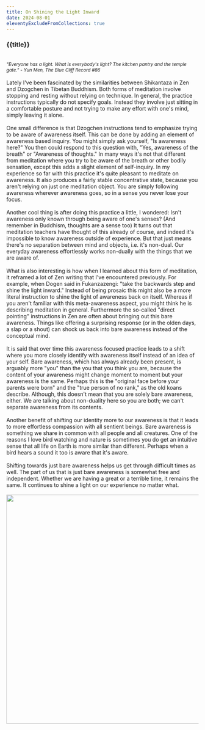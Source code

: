 ```yaml
---
title: On Shining the Light Inward
date: 2024-08-01
eleventyExcludeFromCollections: true
---
```

<h3>{{title}}</h3>
<br/>
<span style="font-style:italic;font-size:0.85em;">"Everyone has a light. What is everybody's light? The kitchen pantry and the temple gate." - Yun Men, The Blue Cliff Record #86</span>
<br/><br/>
Lately I've been fascinated by the similarities between Shikantaza in Zen and Dzogchen in Tibetan Buddhism. Both forms of meditation involve stopping and resting without relying on technique. In general, the practice instructions typically do not specify goals. Instead they involve just sitting in a comfortable posture and not trying to make any effort with one's mind, simply leaving it alone.
<br/><br/>
One small difference is that Dzogchen instructions tend to emphasize trying to be aware of awareness itself. This can be done by adding an element of awareness based inquiry. You might simply ask yourself, "Is awareness here?" You then could respond to this question with, "Yes, awareness of the breath" or "Awareness of thoughts." In many ways it's not that different from meditation where you try to be aware of the breath or other bodily sensation, except this adds a slight element of self-inquiry. In my experience so far with this practice it's quite pleasant to meditate on awareness. It also produces a fairly stable concentrative state, because you aren't relying on just one meditation object. You are simply following awareness wherever awareness goes, so in a sense you never lose your focus.
<br/><br/>
Another cool thing is after doing this practice a little, I wondered: Isn't awareness only known through being aware of one's senses? (And remember in Buddhism, thoughts are a sense too) It turns out that meditation teachers have thought of this already of course, and indeed it's impossible to know awareness outside of experience. But that just means there's no separation between mind and objects, i.e. it's non-dual. Our everyday awareness effortlessly works non-dually with the things that we are aware of.
<br/><br/>
What is also interesting is how when I learned about this form of meditation, it reframed a lot of Zen writing that I've encountered previously. For example, when Dogen said in Fukanzazengi: "take the backwards step and shine the light inward." Instead of being prosaic this might also be a more literal instruction to shine the light of awareness back on itself. Whereas if you aren't familiar with this meta-awareness aspect, you might think he is describing meditation in general. Furthermore the so-called "direct pointing" instructions in Zen are often about bringing out this bare awareness. Things like offering a surprising response (or in the olden days, a slap or a shout) can shock us back into bare awareness instead of the conceptual mind.
<br/><br/>
It is said that over time this awareness focused practice leads to a shift where you more closely identify with awareness itself instead of an idea of your self. Bare awareness, which has always already been present, is arguably more "you" than the you that you think you are, because the content of your awareness might change moment to moment but your awareness is the same. Perhaps this is the "original face before your parents were born" and the "true person of no rank," as the old koans describe. Although, this doesn't mean that you are solely bare awareness, either. We are talking about non-duality here so you are both; we can't separate awareness from its contents.
<br/><br/>
Another benefit of shifting our identity more to our awareness is that it leads to more effortless compassion with all sentient beings. Bare awareness is something we share in common with all people and all creatures. One of the reasons I love bird watching and nature is sometimes you do get an intuitive sense that all life on Earth is more similar than different. Perhaps when a bird hears a sound it too is aware that it's aware.
<br/><br/>
Shifting towards just bare awareness helps us get through difficult times as well. The part of us that is just bare awareness is somewhat free and independent. Whether we are having a great or a terrible time, it remains the same. It continues to shine a light on our experience no matter what.
<br/><br/>
<div class="center center-block">
    <img src="/assets/img/pool.jpg" class="img-fluid mx-auto" height="600px;"  width="600px;" style="display:block;"/>
</div>